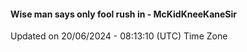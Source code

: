 #### Wise man says only fool rush in - McKidKneeKaneSir
Updated on 20/06/2024 - 08:13:10 (UTC) Time Zone
